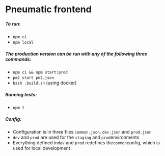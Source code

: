 # Pneumatic frontend

##### To run:

* `npm ci`
* `npm local`

##### The production version can be run with any of the following three commands:

* `npm ci && npm start:prod`
* `pm2 start pm2.json`
* `bash .build.sh` (using docker)

##### Running tests:

* `npm t`


##### Config:

* Configuration is in three files `common.json`, `dev.json` and `prod.json`
* `dev` and `prod` are used for the `staging` and `prod`environments
* Everything defined in`dev` and `prod` redefines the`common`config, which is used for local development
